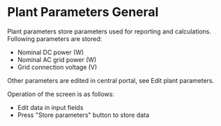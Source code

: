 # Plant Parameters General

Plant parameters store parameters used for reporting and calculations. Following parameters are stored:

* Nominal DC power (W)
* Nominal AC grid power (W)
* Grid connection voltage (V)    

Other parameters are edited in central portal, see Edit plant parameters.

Operation of the screen is as follows:

* Edit data in input fields
* Press "Store parameters" button to store data